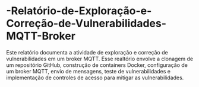 # -Relatório-de-Exploração-e-Correção-de-Vulnerabilidades-MQTT-Broker
Este relatório documenta a atividade de exploração e correção de vulnerabilidades em um broker MQTT. Esse realtório envolve a clonagem de um repositório GitHub, construção de containers Docker, configuração de um broker MQTT, envio de mensagens, teste de vulnerabilidades e implementação de controles de acesso para mitigar as vulnerabilidades.
